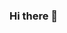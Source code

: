 ### Hi there 👋

<!--
**AbdullahNaser94/AbdullahNaser94** is a ✨ _special_ ✨ repository because its `README.md` (this file) appears on your GitHub profile.

Here are some ideas to get you started:

[![Website lbesson.bitbucket.io](https://img.shields.io/website-up-down-green-red/https/lbesson.bitbucket.io.svg)](https://lbesson.bitbucket.io/)
v[![Maintenance](https://img.shields.io/badge/Maintained%3F-yes-green.svg)](https://GitHub.com/Naereen/StrapDown.js/graphs/commit-activity)


- 🔭 I’m currently working on ... someThink
- 🌱 I’m currently learning ...
- 👯 I’m looking to collaborate on ...
- 🤔 I’m looking for help with ...
- 💬 Ask me about ...
- 📫 How to reach me: ...
- 😄 Pronouns: ...
- ⚡ Fun fact: ...
-->
